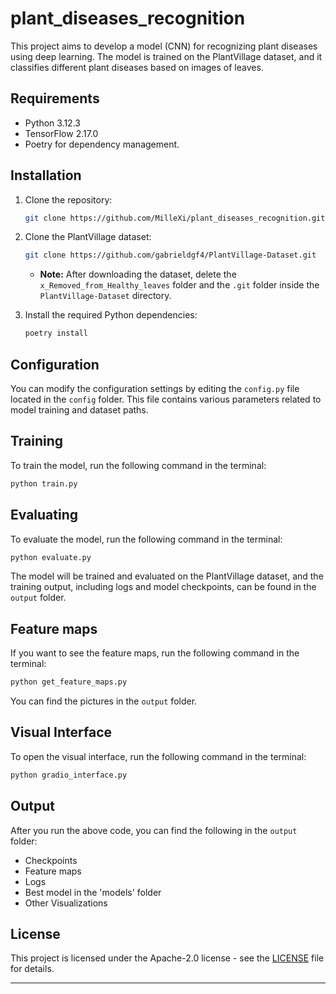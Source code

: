 # plant_diseases_recognition

This project aims to develop a model (CNN) for recognizing plant diseases using deep learning. The model is trained on the PlantVillage dataset, and it classifies different plant diseases based on images of leaves.

## Requirements

- Python 3.12.3
- TensorFlow 2.17.0
- Poetry for dependency management.

## Installation

1. Clone the repository:
   ```bash
   git clone https://github.com/MilleXi/plant_diseases_recognition.git
   ```

2. Clone the PlantVillage dataset:
   ```bash
   git clone https://github.com/gabrieldgf4/PlantVillage-Dataset.git
   ```
   - **Note:** After downloading the dataset, delete the `x_Removed_from_Healthy_leaves` folder and the `.git` folder inside the `PlantVillage-Dataset` directory.

3. Install the required Python dependencies:
   ```bash
   poetry install
   ```

## Configuration

You can modify the configuration settings by editing the `config.py` file located in the `config` folder. This file contains various parameters related to model training and dataset paths.

## Training

To train the model, run the following command in the terminal:
```bash
python train.py
```

## Evaluating

To evaluate the model, run the following command in the terminal:
```bash
python evaluate.py
```

The model will be trained and evaluated on the PlantVillage dataset, and the training output, including logs and model checkpoints, can be found in the `output` folder.

## Feature maps

If you want to see the feature maps, run the following command in the terminal:
```bash
python get_feature_maps.py
```

You can find the pictures in the `output` folder.

## Visual Interface

To open the visual interface, run the following command in the terminal:
```bash
python gradio_interface.py
```

## Output

After you run the above code, you can find the following in the `output` folder:
- Checkpoints
- Feature maps
- Logs
- Best model in the 'models' folder
- Other Visualizations

## License

This project is licensed under the Apache-2.0 license - see the [LICENSE](LICENSE) file for details.

---